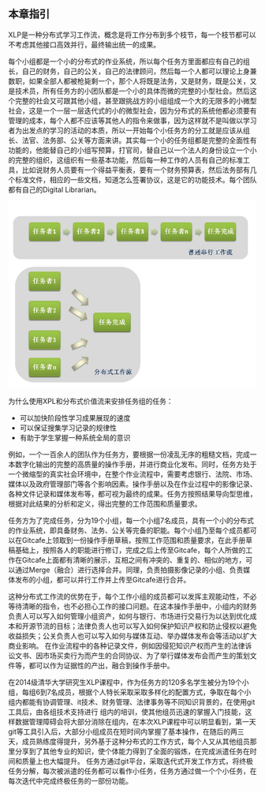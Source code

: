 ## 本章指引


XLP是一种分布式学习工作流，概念是将工作分布到多个枝节，每一个枝节都可以不考虑其他接口高效并行，最终输出统一的成果。

每个小组都是一个小的分布式的作业系统，所以每个任务方里面都应有自己的组长，自己的财务，自己的公关，自己的法律顾问，然后每一个人都可以理论上身兼数职，如果全部人都被枪毙剩一个，那个人将既是法务，又是财务，既是公关，又是技术员，所有任务方的小团队都是一个小的具体而微的完整的小型社会。然后这个完整的社会又可跟其他小组，甚至跟挑战方的小组组成一个大的无限多的小微型社会，这是一个一层一层迭代式的小的微型社会，因为分布式的系统他都必须要有管理的成本，每个人都不应该等其他人的指令来做事，因为这样就不是叫做以学习者为出发点的学习的活动的本质，所以一开始每个小任务方的分工就是应该从组长、法官、法务部、公关等方面来讲。其实每一个小的任务组都是完整的全面性有功能的，他能替自己的小组写预算，打官司，替自己以一个法人的身份设立一个小的完整的组织，这组织有一些基本功能，然后每一种工作的人员有自己的标准工具，比如说财务人员要有一个得益平衡表，要有一个财务预算表，然后法务部有几个标准文件，相应的一些文档，知道怎么签署协议，这是它的功能技术。每个团队都有自己的Digital Librarian。

![0](../assets/execution/overview/compare.jpg)

为什么使用XPL和分布式价值流来安排任务组的任务：
* 可以加快阶段性学习成果展现的速度
* 可以保证搜集学习记录的规律性
* 有助于学生掌握一种系统全局的意识




例如，一个一百余人的团队作为任务方，要根据一份凌乱无序的粗糙文档，完成一本数字化输出的完整的高质量的操作手册，并进行商业化发布。同时，任务方处于一个微缩型的真实社会环境中，在整个作业流程中，需要考虑银行、法院、市场、媒体以及政府管理部门等各个影响因素。操作手册以及在作业过程中的影像记录、各种文件记录和媒体发布等，都可视为最终的成果。任务方按照结果导向型思维，根据对此结果的分析和定义，得出完整的工作范围和质量要求。



任务方为了完成任务，分为19个小组，每一个小组7名成员，具有一个小的分布式的作业系统，即具备财务、法务、公关等完备的职能。每个小组乃至每个成员都可以在Gitcafe上领取到一份操作手册草稿，按照工作范围和质量要求，在此手册草稿基础上，按照各人的职能进行修订，完成之后上传至Gitcafe，每个人所做的工作在Gitcafe上面都有清晰的展示，互相之间有冲突的、重复的、相似的地方，可以通过Merge（融合）进行选择合并。同理，负责拍摄影像记录的小组、负责媒体发布的小组，都可以并行工作并上传至Gitcafe进行合并。


这种分布式工作流的优势在于，每个工作小组的成员都可以发挥主观能动性，不必等待清晰的指令，也不必担心工作的接口问题。在这本操作手册中，小组内的财务负责人可以写入如何管理小组资产，如何与银行、市场进行交易行为以达到优化成本和开源节流的目标；法律负责人也可以写入如何保护知识产权和防止侵权以避免收益损失；公关负责人也可以写入如何与媒体互动、举办媒体发布会等活动以扩大商业影响。
在作业流程中的各种记录文件，例如因侵犯知识产权而产生的法律诉讼文书、因市场买卖行为而产生的合同协议、为了举行媒体发布会而产生的策划文件等，都可以作为证据性的产出，融合到操作手册中。


在2014级清华大学研究生XLP课程中，作为任务方的120多名学生被分为19个小组，每组6到7名成员，根据个人特长采取采取多样化的配置方式，争取在每个小组内都能有协调管理、it技术、财务管理、法律事务等不同知识背景的，在使用git工具后，由各组技术支持进行 组内的培训，使其他组员迅速的掌握入门技能，这样数据管理障碍会将大部分消除在组内，在本次XLP课程中可以明显看到，第一天git等工具引入后，大部分小组成员在短时间内掌握了基本操作，在随后的两三天，成员熟练度得提升，另外基于这种分布式的工作方式，每个人又从其他组员那里分享到了其他专业的知识，使个体能力得到了全面的锻炼，在完成派遣任务在时间和质量上也大幅提升。
任务方通过git平台，采取迭代式开发工作方式，将终极任务分解，每次被派遣的任务都可以看作小任务，任务方通过做一个个小任务，在每次迭代中完成终极任务的一部份功能。
